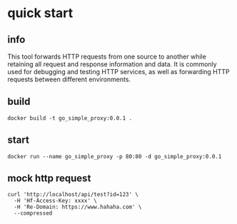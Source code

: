 # quick start

## info

This tool forwards HTTP requests from one source to another while retaining all request and response information and data. It is commonly used for debugging and testing HTTP services, as well as forwarding HTTP requests between different environments.

## build 

```shell
docker build -t go_simple_proxy:0.0.1 .
```

## start

```shell
docker run --name go_simple_proxy -p 80:80 -d go_simple_proxy:0.0.1
```

## mock http request

```shell
curl 'http://localhost/api/test?id=123' \
  -H 'Hf-Access-Key: xxxx' \
  -H 'Re-Domain: https://www.hahaha.com' \
  --compressed
```